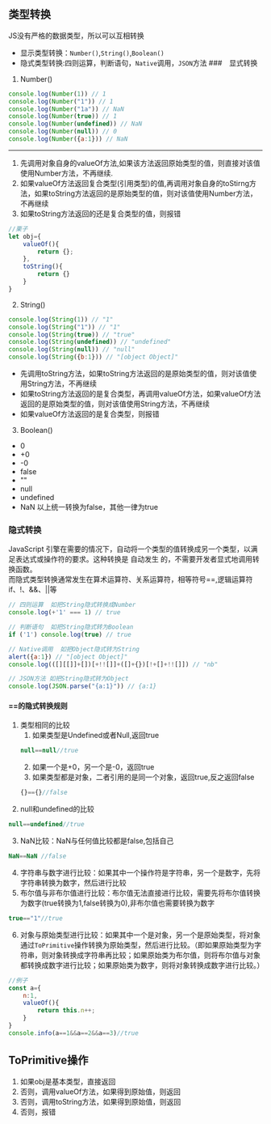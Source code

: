 ## 类型转换
JS没有严格的数据类型，所以可以互相转换
- 显示类型转换：`Number()`,`String()`,`Boolean()`
- 隐式类型转换:四则运算，判断语句，`Native`调用，`JSON`方法
###　显式转换
1. Number()
```javascript
console.log(Number(1)) // 1
console.log(Number("1")) // 1
console.log(Number("1a")) // NaN
console.log(Number(true)) // 1
console.log(Number(undefined)) // NaN
console.log(Number(null)) // 0
console.log(Number({a:1})) // NaN
```
---
1. 先调用对象自身的valueOf方法,如果该方法返回原始类型的值，则直接对该值使用Number方法，不再继续.
2. 如果valueOf方法返回复合类型(引用类型)的值,再调用对象自身的toStirng方法，如果toString方法返回的是原始类型的值，则对该值使用Number方法，不再继续
3. 如果toString方法返回的还是复合类型的值，则报错
```javascript
//栗子
let obj={
    valueOf(){
        return {};
    },
    toString(){
        return {}
    }
}
```
2. String()
```javascript
console.log(String(1)) // "1"
console.log(String("1")) // "1"
console.log(String(true)) // "true"
console.log(String(undefined)) // "undefined"
console.log(String(null)) // "null"
console.log(String({b:1})) // "[object Object]"
```
- 先调用toString方法，如果toString方法返回的是原始类型的值，则对该值使用String方法，不再继续
- 如果toString方法返回的是复合类型，再调用valueOf方法，如果valueOf方法返回的是原始类型的值，则对该值使用String方法，不再继续
- 如果valueOf方法返回的是复合类型，则报错
3. Boolean()
- 0
- +0
- -0
- false
- ""
- null
- undefined
- NaN
以上统一转换为false，其他一律为true
### 隐式转换
JavaScript 引擎在需要的情况下，自动将一个类型的值转换成另一个类型，以满足表达式或操作符的要求。这种转换是 自动发生 的，不需要开发者显式地调用转换函数。
<br>
而隐式类型转换通常发生在算术运算符、关系运算符，相等符号==,逻辑运算符if、!、&&、||等

```javascript
// 四则运算  如把String隐式转换成Number
console.log(+'1' === 1) // true

// 判断语句  如把String隐式转为Boolean
if ('1') console.log(true) // true

// Native调用  如把Object隐式转为String
alert({a:1}) // "[object Object]"
console.log(([][[]]+[])[+!![]]+([]+{})[!+[]+!![]]) // "nb"

// JSON方法 如把String隐式转为Object
console.log(JSON.parse("{a:1}")) // {a:1}

```
#### ==的隐式转换规则
1. 类型相同的比较
    1. 如果类型是Undefined或者Null,返回true
    ```javascript
    null==null//true
    ```
    2. 如果一个是+0，另一个是-0，返回true
    3. 如果类型都是对象，二者引用的是同一个对象，返回true,反之返回false
    ```javascript
    {}=={}//false
    ```
2. null和undefined的比较
```javascript
null==undefined//true
```
3. NaN比较：NaN与任何值比较都是false,包括自己
```javascript
NaN==NaN //false
```
4. 字符串与数字进行比较：如果其中一个操作符是字符串，另一个是数字，先将字符串转换为数字，然后进行比较
5. 布尔值与非布尔值进行比较：布尔值无法直接进行比较，需要先将布尔值转换为数字(true转换为1,false转换为0),非布尔值也需要转换为数字
```javascript
true=="1"//true
```
6. 对象与原始类型进行比较：如果其中一个是对象，另一个是原始类型，将对象通过`ToPrimitive`操作转换为原始类型，然后进行比较。（即如果原始类型为字符串，则对象转换成字符串再比较；如果原始类为布尔值，则将布尔值与对象都转换成数字进行比较；如果原始类为数字，则将对象转换成数字进行比较。）
```javascript
//例子
const a={
    n:1,
    valueOf(){
        return this.n++;
    }
}
console.info(a==1&&a==2&&a==3)//true
```

## ToPrimitive操作
1. 如果obj是基本类型，直接返回
2. 否则，调用valueOf方法，如果得到原始值，则返回
3. 否则，调用toString方法，如果得到原始值，则返回
4. 否则，报错